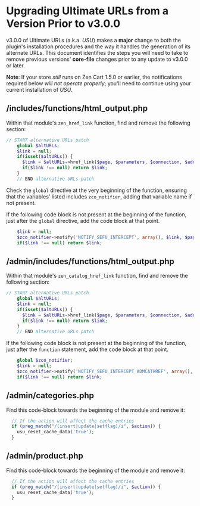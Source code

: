 # Upgrading Ultimate URLs from a Version Prior to v3.0.0

v3.0.0 of Ultimate URLs (a.k.a. _USU_) makes a **major** change to both the plugin's installation procedures and the way it handles the generation of its alternate URLs.  This document identifies the steps you will need to take to remove previous versions' **core-file** changes prior to any update to v3.0.0 or later.

**Note**: If your store _still_ runs on Zen Cart 1.5.0 or earlier, the notifications required below _will not operate properly_; you'll need to continue using your current installation of _USU_.

## /includes/functions/html_output.php

Within that module's `zen_href_link` function, find and remove the following section:

```php
// START alternative URLs patch
    global $altURLs;
	$link = null;
    if(isset($altURLs)) {
      $link = $altURLs->href_link($page, $parameters, $connection, $add_session_id, $static, $use_dir_ws_catalog);
      if($link !== null) return $link;
    }
    // END alternative URLs patch
```

Check the `global` directive at the very beginning of the function, ensuring that the variables' listed includes `zco_notifier`, adding that variable name if not present.


If the following code block is not present at the beginning of the function, just after the `global` directive, add the code block at that point.

```php
    $link = null;
    $zco_notifier->notify('NOTIFY_SEFU_INTERCEPT', array(), $link, $page, $parameters, $connection, $add_session_id, $static, $use_dir_ws_catalog);
    if($link !== null) return $link;
``` 

## /admin/includes/functions/html_output.php

Within that module's `zen_catalog_href_link` function, find and remove the following section:

```php
// START alternative URLs patch
    global $altURLs;
	$link = null;
    if(isset($altURLs)) {
      $link = $altURLs->href_link($page, $parameters, $connection, $add_session_id, $static, $use_dir_ws_catalog);
      if($link !== null) return $link;
    }
    // END alternative URLs patch
```

If the following code block is not present at the beginning of the function, just after the `function` statement, add the code block at that point.

```php
    global $zco_notifier;
    $link = null;
    $zco_notifier->notify('NOTIFY_SEFU_INTERCEPT_ADMCATHREF', array(), $link, $page, $parameters, $connection);
    if($link !== null) return $link;
```

## /admin/categories.php

Find this code-block towards the beginning of the module and remove it:

```php
  // If the action will affect the cache entries
  if (preg_match("/(insert|update|setflag)/i", $action)) {
    usu_reset_cache_data('true');
  }
```


## /admin/product.php

Find this code-block towards the beginning of the module and remove it:

```php
  // If the action will affect the cache entries
  if (preg_match("/(insert|update|setflag)/i", $action)) {
    usu_reset_cache_data('true');
  }
```